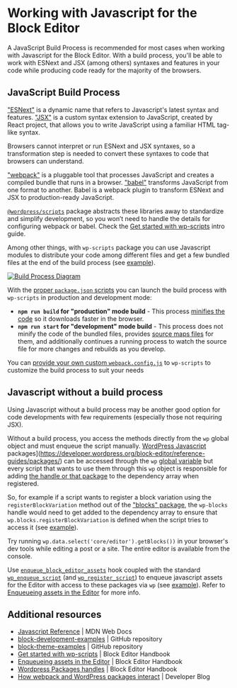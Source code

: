 # Working with Javascript for the Block Editor

A JavaScript Build Process is recommended for most cases when working with Javascript for the Block Editor. With a build process, you'll be able to work with ESNext and JSX (among others) syntaxes and features in your code while producing code ready for the majority of the browsers.

## JavaScript Build Process

["ESNext"](https://developer.mozilla.org/en-US/docs/Web/JavaScript/JavaScript_technologies_overview#standardization_process) is a dynamic name that refers to Javascript's latest syntax and features. ["JSX"](https://react.dev/learn/writing-markup-with-jsx) is a custom syntax extension to JavaScript, created by React project, that allows you to write JavaScript using a familiar HTML tag-like syntax.

Browsers cannot interpret or run ESNext and JSX syntaxes, so a transformation step is needed to convert these syntaxes to code that browsers can understand.

["webpack"](https://webpack.js.org/concepts/why-webpack/) is a pluggable tool that processes JavaScript and creates a compiled bundle that runs in a browser. ["babel"](https://babeljs.io/) transforms JavaScript from one format to another. Babel is a webpack plugin to transform ESNext and JSX to production-ready JavaScript.

[`@wordpress/scripts`](https://developer.wordpress.org/block-editor/reference-guides/packages/packages-scripts/) package abstracts these libraries away to standardize and simplify development, so you won’t need to handle the details for configuring webpack or babel. Check the [Get started with wp-scripts](https://developer.wordpress.org/block-editor/getting-started/devenv/get-started-with-wp-scripts/) intro guide.


Among other things, with `wp-scripts` package you can use Javascript modules to distribute your code among different files and get a few bundled files at the end of the build process (see [example](https://github.com/WordPress/block-development-examples/tree/trunk/plugins/data-basics-59c8f8)).

[![Build Process Diagram](https://developer.wordpress.org/files/2023/11/build-process.png)](https://excalidraw.com/#json=4aNG9JUti3pMnsfoga35b,ihEAI8p5dwkpjWr6gQmjuw "Open Build Process Diagram in Excalidraw")

With the [proper `package.json` scripts](https://developer.wordpress.org/block-editor/getting-started/devenv/get-started-with-wp-scripts/#basic-usage) you can launch the build process with `wp-scripts` in production and development mode:

- **`npm run build` for "production" mode build** - This process [minifies the code](https://developer.mozilla.org/en-US/docs/Glossary/Minification) so it downloads faster in the browser. 
- **`npm run start` for "development" mode build**  - This process does not minify the code of the bundled files, provides [source maps files](https://firefox-source-docs.mozilla.org/devtools-user/debugger/how_to/use_a_source_map/index.html) for them, and additionally continues a running process to watch the source file for more changes and rebuilds as you develop.

<div class="callout callout-tip">
    You can <a href="https://developer.wordpress.org/block-editor/reference-guides/packages/packages-scripts/#provide-your-own-webpack-config">provide your own custom <code>webpack.config.js</code></a> to <code>wp-scripts</code> to customize the build process to suit your needs 
</div>

## Javascript without a build process

Using Javascript without a build process may be another good option for code developments with few requirements (especially those not requiring JSX). 

Without a build process, you access the methods directly from the `wp` global object and must enqueue the script manually. [WordPress Javascript](https://developer.wordpress.org/block-editor/reference-guides/packages/) packages](https://developer.wordpress.org/block-editor/reference-guides/packages/) can be accessed through the `wp` [global variable](https://developer.mozilla.org/en-US/docs/Glossary/Global_variable) but every script that wants to use them through this `wp` object is responsible for adding [the handle or that package](https://developer.wordpress.org/block-editor/contributors/code/scripts/) to the dependency array when registered.

So, for example if a script wants to register a block variation using the `registerBlockVariation` method out of the ["blocks" package](https://developer.wordpress.org/block-editor/reference-guides/packages/packages-blocks/), the `wp-blocks` handle would need to get added to the dependency array to ensure that `wp.blocks.registerBlockVariation` is defined when the script tries to access it (see [example](https://github.com/wptrainingteam/block-theme-examples/blob/master/example-block-variation/functions.php)). 

<div class="callout callout-tip">
    Try running <code>wp.data.select('core/editor').getBlocks())</code> in your browser's dev tools while editing a post or a site. The entire editor is available from the console.
</div>

Use [`enqueue_block_editor_assets`](https://developer.wordpress.org/reference/hooks/enqueue_block_editor_assets/) hook coupled with the standard [`wp_enqueue_script`](https://developer.wordpress.org/reference/functions/wp_enqueue_script/) (and [`wp_register_script`](https://developer.wordpress.org/reference/functions/wp_register_script/)) to enqueue javascript assets for the Editor with access to these packages via `wp` (see [example](https://github.com/wptrainingteam/block-theme-examples/tree/master/example-block-variation)). Refer to [Enqueueing assets in the Editor](https://developer.wordpress.org/block-editor/how-to-guides/enqueueing-assets-in-the-editor/) for more info.

## Additional resources

- [Javascript Reference](https://developer.mozilla.org/en-US/docs/Web/JavaScript) | MDN Web Docs
- [block-development-examples](https://github.com/WordPress/block-development-examples) | GitHub repository
- [block-theme-examples](https://github.com/wptrainingteam/block-theme-examples) | GitHub repository
- [Get started with wp-scripts](https://developer.wordpress.org/block-editor/getting-started/devenv/get-started-with-wp-scripts/) | Block Editor Handbook
- [Enqueueing assets in the Editor](https://developer.wordpress.org/block-editor/how-to-guides/enqueueing-assets-in-the-editor/) | Block Editor Handbook
- [Wordpress Packages handles](https://developer.wordpress.org/block-editor/contributors/code/scripts/) | Block Editor Handbook
- [How webpack and WordPress packages interact](https://developer.wordpress.org/news/2023/04/how-webpack-and-wordpress-packages-interact/) | Developer Blog

